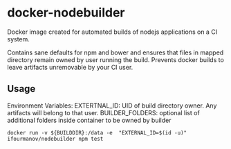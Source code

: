 # docker-nodebuilder
Docker image created for automated builds of nodejs applications on a CI system.

Contains sane defaults for npm and bower and ensures that files in mapped directory remain owned by user running the build.
Prevents docker builds to leave artifacts unremovable by your CI user.

## Usage
Environment Variables:
EXTERTNAL_ID: UID of build directory owner. Any artifacts will belong to that user.
BUILDER_FOLDERS: optional list of additional folders inside container to be owned by builder

```
docker run -v ${BUILDDIR}:/data -e  "EXTERNAL_ID=$(id -u)" ifourmanov/nodebuilder npm test
```
